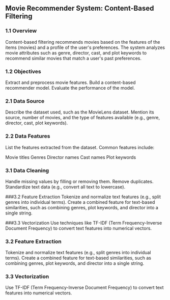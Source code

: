 ## Movie Recommender System: Content-Based Filtering

### 1.1 Overview
Content-based filtering recommends movies based on the features of the items (movies) and a profile of the user's preferences. The system analyzes movie attributes such as genre, director, cast, and plot keywords to recommend similar movies that match a user's past preferences.

### 1.2 Objectives
Extract and preprocess movie features.
Build a content-based recommender model.
Evaluate the performance of the model.


### 2.1 Data Source
Describe the dataset used, such as the MovieLens dataset. Mention its source, number of movies, and the type of features available (e.g., genre, director, cast, plot keywords).

### 2.2 Data Features
List the features extracted from the dataset. Common features include:

Movie titles
Genres
Director names
Cast names
Plot keywords




### 3.1 Data Cleaning

Handle missing values by filling or removing them.
Remove duplicates.
Standardize text data (e.g., convert all text to lowercase).


###3.2 Feature Extraction
Tokenize and normalize text features (e.g., split genres into individual terms).
Create a combined feature for text-based similarities, such as combining genres, plot keywords, and director into a single string.

###3.3 Vectorization
Use techniques like TF-IDF (Term Frequency-Inverse Document Frequency) to convert text features into numerical vectors.

### 3.2 Feature Extraction
Tokenize and normalize text features (e.g., split genres into individual terms).
Create a combined feature for text-based similarities, such as combining genres, plot keywords, and director into a single string.

### 3.3 Vectorization
Use TF-IDF (Term Frequency-Inverse Document Frequency) to convert text features into numerical vectors.


